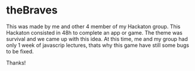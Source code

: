 # theBraves

This was made by me and other 4 member of my Hackaton group. This Hackaton consisted in 48h to complete an app or game. The theme was survival and we came up with this idea. 
At this time, me and my group had only 1 week of javascrip lectures, thats why this game have still some bugs to be fixed.

Thanks!
